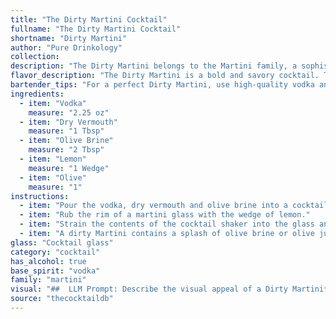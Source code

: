```yaml
---
title: "The Dirty Martini Cocktail"
fullname: "The Dirty Martini Cocktail"
shortname: "Dirty Martini"
author: "Pure Drinkology"
collection:
description: "The Dirty Martini belongs to the Martini family, a sophisticated and iconic cocktail group.  Originating in the late 19th century, the Dirty Martini adds a salty, briny edge to the classic Martini with olive brine, a twist that gained popularity in the mid-20th century. "
flavor_description: "The Dirty Martini is a bold and savory cocktail. The vodka provides a smooth, clean base, while the dry vermouth adds a subtle, herbal dryness. The olive brine introduces a briny, salty character, enhancing the overall savory profile. A touch of lemon brightens the cocktail, creating a delightful balance between salty, savory, and citrusy notes. The olive garnish adds a final touch of salty and briny flavor. "
bartender_tips: "For a perfect Dirty Martini, use high-quality vodka and dry vermouth.  The key is the olive brine – a little goes a long way. Start with a dash and adjust to taste, ensuring it's just dirty enough.  Garnish with a lemon twist and a plump olive – the colder the better.  Chill everything beforehand for a crisp, satisfying drink. "
ingredients:
  - item: "Vodka"
    measure: "2.25 oz"
  - item: "Dry Vermouth"
    measure: "1 Tbsp"
  - item: "Olive Brine"
    measure: "2 Tbsp"
  - item: "Lemon"
    measure: "1 Wedge"
  - item: "Olive"
    measure: "1"
instructions:
  - item: "Pour the vodka, dry vermouth and olive brine into a cocktail shaker with a handful of ice and shake well."
  - item: "Rub the rim of a martini glass with the wedge of lemon."
  - item: "Strain the contents of the cocktail shaker into the glass and add the olive."
  - item: "A dirty Martini contains a splash of olive brine or olive juice and is typically garnished with an olive."
glass: "Cocktail glass"
category: "cocktail"
has_alcohol: true
base_spirit: "vodka"
family: "martini"
visual: "##  LLM Prompt: Describe the visual appeal of a Dirty Martini**Imagine a classic martini glass, chilled and sweating with condensation. Inside, a vibrant, almost ethereal, clear liquid swirls, its surface shimmering with a delicate layer of olive brine. Tiny, translucent ice cubes clink together softly as the glass is tilted.  A plump, green olive, glistening with brine, rests languidly on the rim, its plumpness contrasting with the sleekness of the glass.  A sliver of lemon peel, twisted into a graceful spiral, adds a touch of citrusy color and aromatic complexity. **In a few sentences, describe the visual appeal of this Dirty Martini. Focus on the interplay of textures, colors, and shapes to capture its essence.** "
source: "thecocktaildb"
---
```


